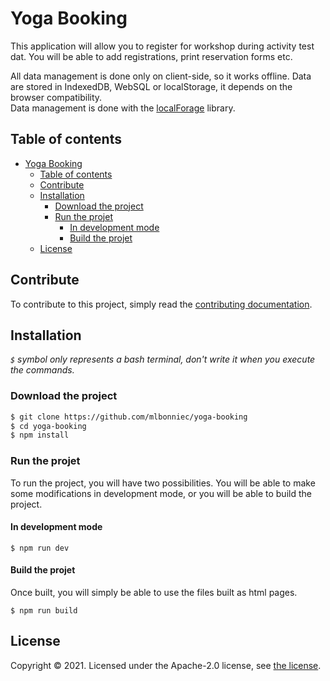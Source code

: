 # Yoga Booking
This application will allow you to register for workshop during activity test dat. You will be able to add registrations, print reservation forms etc.

All data management is done only on client-side, so it works offline. Data are stored in IndexedDB, WebSQL or localStorage, it depends on the browser compatibility.  
Data management is done with the [localForage](https://github.com/localForage/localForage) library.

## Table of contents
- [Yoga Booking](#yoga-booking)
	- [Table of contents](#table-of-contents)
	- [Contribute](#contribute)
	- [Installation](#installation)
		- [Download the project](#download-the-project)
		- [Run the projet](#run-the-projet)
			- [In development mode](#in-development-mode)
			- [Build the projet](#build-the-projet)
	- [License](#license)

## Contribute
To contribute to this project, simply read the [contributing documentation](./CONTRIBUTE.md).

## Installation
*`$` symbol only represents a bash terminal, don't write it when you execute the commands.*

### Download the project
```bash
$ git clone https://github.com/mlbonniec/yoga-booking
$ cd yoga-booking
$ npm install
```

### Run the projet
To run the project, you will have two possibilities. You will be able to make some modifications in development mode, or you will be able to build the project.

#### In development mode
```
$ npm run dev
```

#### Build the projet
Once built, you will simply be able to use the files built as html pages.
```
$ npm run build
```

## License
Copyright © 2021. Licensed under the Apache-2.0 license, see [the license](./LICENSE).
